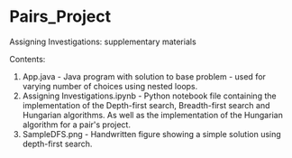 # Pairs_Project
Assigning Investigations: supplementary materials

Contents:
1. App.java - Java program with solution to base problem - used for varying number of choices using nested loops.
2. Assigning Investigations.ipynb - Python notebook file containing the implementation of the Depth-first search, Breadth-first search and Hungarian algorithms. As well as the implementation of the Hungarian algorithm for a pair's project.
3. SampleDFS.png - Handwritten figure showing a simple solution using depth-first search.
